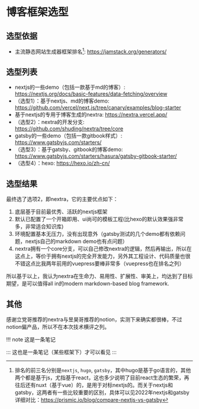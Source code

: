 # 博客框架选型

## 选型依据

- 主流静态网站生成器框架排名[^rank]: https://jamstack.org/generators/

[^rank]: 排名的前三名分别是`nextjs`, `hugo`, `gatsby`，其中hugo是基于go语言的，其他两个都是基于js，尤指基于react，这也多少说明了目前react生态的繁荣，再往后还有nuxt（基于vue）的，是用于对标nextjs的。而关于nextjs和gatsby，这两者有一些比较重要的区别，具体可以见2022年nextjs和gatsby详细对比：https://prismic.io/blog/compare-nextjs-vs-gatsby

## 选型列表

- nextjs的一些demo（包括一款基于md的博客）: https://nextjs.org/docs/basic-features/data-fetching/overview
- （选型1）：基于nextjs、md的博客demo: https://github.com/vercel/next.js/tree/canary/examples/blog-starter
- 基于nextjs的专用于博客生成的nextra: https://nextra.vercel.app/
- （选型2）：nextra的开发分支: https://github.com/shuding/nextra/tree/core
- gatsby的一些demo（包括一款gitbook样式）: https://www.gatsbyjs.com/starters/
- （选型3）：基于gatsby、gitbook的博客demo: https://www.gatsbyjs.com/starters/hasura/gatsby-gitbook-starter/
- （选型4）：hexo: https://hexo.io/zh-cn/

## 选型结果

最终选了选项2，即nextra，它的主要优点如下：

1. 底层基于目前最优秀、活跃的nextjs框架
2. 默认已配置了一个开箱即用、ui尚可的模板工程(比hexo的默认效果强非常多，非常适合知识库)
3. 环境配置基本无压力，没有出现意外（gatsby测试的几个demo都有依赖问题，nextjs自己的markdown demo也有点问题）
4. nextra拥有一个core分支，可以自己修改nextra的逻辑，然后再输出，所以在这点上，等价于拥有nextjs的完全开发能力，另外其工程设计、代码质量也很不错这点比我两年前用的vuepress要棒非常多（vuepress也在排名之列）

所以基于以上，我认为nextra在生命力、易用性、扩展性、审美上，均达到了目标期望，是可以值得all in的modern markdown-based blog framework.

## 其他

感谢立党哥推荐的nextra与昱昊哥推荐的notion，实测下来确实都很棒，不过notion偏产品，所以不在本次技术横评之列。


!!! note
    这是一条笔记


:::
这也是一条笔记（某些框架下）才可以看见
:::